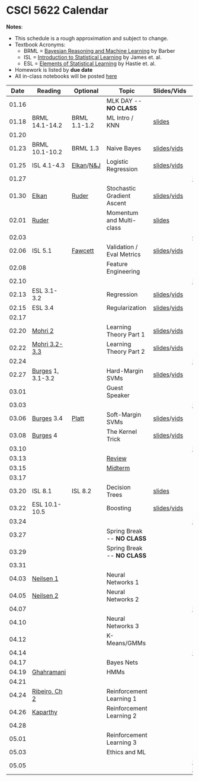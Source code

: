 # CSCI 5622 Calendar

**Notes**:
- This schedule is a rough approximation and subject to change.
- Textbook Acronyms: 
	- BRML = [Bayesian Reasoning and Machine Learning](http://web4.cs.ucl.ac.uk/staff/D.Barber/pmwiki/pmwiki.php?n=Brml.Online) by Barber 
	- ISL = [Introduction to Statistical Learning](http://www-bcf.usc.edu/~gareth/ISL/) by James et. al. 
	- ESL = [Elements of Statistical Learning](https://statweb.stanford.edu/~tibs/ElemStatLearn/) by Hastie et. al. 
- Homework is listed by **due date**
- All in-class notebooks will be posted [here](https://github.com/chrisketelsen/csci5622notebooks) 

| Date 		   | Reading         |  Optional   |                Topic             	 | Slides/Vids| Hmwk  	| 
|:------------:| ----------------| ------------|-------------------------------------|----------|-----------|
| 01.16        | 		         | 			   | MLK DAY -- **NO CLASS**			 |			|			| 
| 01.18        | BRML 14.1-14.2	 | BRML 1.1-1.2| ML Intro / KNN						 |												[slides](http://grandmaster.colorado.edu/~cketelsen/files/csci5622/slides/lesson01.pdf)		|			| 
| 01.20        |  				 |             | 									 |			|			| 
| 01.23        | BRML 10.1-10.2  | BRML 1.3    | Naive Bayes 						 |	[slides](http://grandmaster.colorado.edu/~cketelsen/files/csci5622/slides/lesson02.pdf)/[vids](https://www.youtube.com/playlist?list=PLnGW93UbO5Lw6kCrLHamfO1C6aO6cYn9e)										   														|	 	    | 
| 01.25        | ISL 4.1-4.3     | [Elkan](http://cseweb.ucsd.edu/~elkan/250B/logreg.pdf)/[N&J](http://ai.stanford.edu/~ang/papers/nips01-discriminativegenerative.pdf)                                            																			       | Logistic Regression			     |	[slides](http://grandmaster.colorado.edu/~cketelsen/files/csci5622/slides/lesson03.pdf)/[vids](https://www.youtube.com/playlist?list=PLnGW93UbO5LxLOescqOXFeiFMQiHKQpbc)										   														|		    | 
| 01.27        | 		         | 			   | 									 |			| 											[KNN](https://github.com/chrisketelsen/courses/blob/master/csci5622/homework/knn/assign.md)		| 
| 01.30        | [Elkan](http://cseweb.ucsd.edu/~elkan/250B/logreg.pdf)      |[Ruder](http://sebastianruder.com/optimizing-gradient-descent/)																				  			   | Stochastic Gradient Ascent 		 |	[slides](http://grandmaster.colorado.edu/~cketelsen/files/csci5622/slides/lesson04.pdf)/[vids](https://www.youtube.com/playlist?list=PLnGW93UbO5Lwf58whD9P7fjq5fbCgVVrp)		|			| 
| 02.01        | [Ruder](http://sebastianruder.com/optimizing-gradient-descent/)			 																	 | 			   | Momentum and Multi-class <!---(ECC in cl)-->|	[slides](http://grandmaster.colorado.edu/~cketelsen/files/csci5622/slides/lesson05.pdf)		|			| 
| 02.03        | 		         | 			   |  									 |			| [Groups](https://github.com/chrisketelsen/courses/blob/master/csci5622/project/assign.md)											  | 
| 02.06        | ISL 5.1		 | [Fawcett](http://people.inf.elte.hu/kiss/13dwhdm/roc.pdf)																				   | Validation / Eval Metrics 			 | [slides](http://grandmaster.colorado.edu/~cketelsen/files/csci5622/slides/lesson06.pdf)/[vids](https://www.youtube.com/playlist?list=PLnGW93UbO5Lz7Hml37jNzavVtwf8bp25L)         |			| 
| 02.08        | 				 | 			   | Feature Engineering 				 |	 		|			| 
| 02.10        | 		         | 			   |  									 |			| [LogReg](https://github.com/chrisketelsen/courses/blob/master/csci5622/homework/logreg/assign.md)	                                  | 
| 02.13        | ESL 3.1-3.2	 | 			   | Regression 			      		 |	[slides](http://grandmaster.colorado.edu/~cketelsen/files/csci5622/slides/lesson08.pdf)/[vids](https://www.youtube.com/playlist?list=PLnGW93UbO5LwR6IVtKAqSlzy4PjscOG1E)										   |		   | 
| 02.15        | ESL 3.4		 |             | Regularization						 |  [slides](http://grandmaster.colorado.edu/~cketelsen/files/csci5622/slides/lesson09.pdf)/[vids](https://www.youtube.com/playlist?list=PLnGW93UbO5Lwll_CxrMufMPNv6hH7g1Eg)       |			| 
| 02.17        | 		         | 			   | 									 |			|         	| 
| 02.20        | [Mohri 2](https://piazza.com/class_profile/get_resource/ixrtksejs0v6pp/izbrfxujamyrv)   														         | 			   | Learning Theory Part 1			     |   [slides](http://grandmaster.colorado.edu/~cketelsen/files/csci5622/slides/lesson10.pdf)/[vids](https://www.youtube.com/playlist?list=PLnGW93UbO5LxcXiFx1Nd14BnmxhYgYvx4)      |			| 
| 02.22        | [Mohri 3.2-3.3](https://piazza.com/class_profile/get_resource/ixrtksejs0v6pp/izbrfxujamyrv) 														     | 			   | Learning Theory Part 2				 |	 [slides](http://grandmaster.colorado.edu/~cketelsen/files/csci5622/slides/lesson11.pdf)/[vids](https://www.youtube.com/playlist?list=PLnGW93UbO5LwkHDDVrVrd2lrpq2VFLZgT)		|			| 
| 02.24        | 		         | 			   |  									 |			| [FeatEngr](https://github.com/chrisketelsen/courses/blob/master/csci5622/homework/feature_engineering/assign.md)	| 
| 02.27        | [Burges](https://www.microsoft.com/en-us/research/publication/a-tutorial-on-support-vector-machines-for-pattern-recognition/) 1, 3.1-3.2 		  |	     	    | Hard-Margin SVMs 	                  |	[slides](http://grandmaster.colorado.edu/~cketelsen/files/csci5622/slides/lesson12.pdf)/[vids](https://www.youtube.com/playlist?list=PLnGW93UbO5LyG2L7vKvw6BVqMHHI1oQPK)    	|			| 
| 03.01        | 				 | 			   | Guest Speaker 						 |	 		|			| 
| 03.03        | 		         | 			   |  									 |			| [Proposal](https://github.com/chrisketelsen/courses/blob/master/csci5622/project/assign.md)											| 
| 03.06        | [Burges](https://www.microsoft.com/en-us/research/publication/a-tutorial-on-support-vector-machines-for-pattern-recognition/) 3.4 													 | [Platt](https://www.microsoft.com/en-us/research/wp-content/uploads/2016/02/smo-book.pdf)												   | Soft-Margin SVMs    				 | 	[slides](http://grandmaster.colorado.edu/~cketelsen/files/csci5622/slides/lesson13.pdf)/[vids](https://www.youtube.com/playlist?list=PLnGW93UbO5LyxZBSLXWNTaix28Vz-8prB)		|			| 
| 03.08        | [Burges](https://www.microsoft.com/en-us/research/publication/a-tutorial-on-support-vector-machines-for-pattern-recognition/) 4 														 | 			   | The Kernel Trick 					 |	[slides](http://grandmaster.colorado.edu/~cketelsen/files/csci5622/slides/lesson14.pdf)/[vids](https://www.youtube.com/playlist?list=PLnGW93UbO5Lw1SWdEH96jbDSiAUolE-ms) 		|			| 
| 03.10        | 		         | 			   |  									 |			| [Learning](https://github.com/chrisketelsen/courses/blob/master/csci5622/homework/learnability/assign.md) 	| 
| 03.13        | 			     | 			   | [Review](https://github.com/chrisketelsen/courses/blob/master/csci5622/exam/midterm_info.md)								 |			|			| 
| 03.15        | 			     | 			   | [Midterm](https://piazza.com/colorado/spring2017/csci5622/resources)							 |			|			| 
| 03.17        | 		         | 			   | 									 |			| 			| 
| 03.20        | ISL 8.1   		 | ISL 8.2	   | Decision Trees						 |	[slides](http://grandmaster.colorado.edu/~cketelsen/files/csci5622/slides/lesson15.pdf)        | 			| 
| 03.22        | ESL 10.1-10.5	 | 			   | Boosting 							 | [slides](http://grandmaster.colorado.edu/~cketelsen/files/csci5622/slides/lesson16.pdf)/[vids](https://www.youtube.com/playlist?list=PLnGW93UbO5Lx7-RRlpZUN9OarKkFL_9FK&disable_polymer=true)	        |			| 
| 03.24        | 		         | 			   | 									 |			| [SVM](https://github.com/chrisketelsen/courses/blob/master/csci5622/homework/svm/assign.md)       | 
| 03.27        | 			     | 			   | Spring Break -- **NO CLASS**		 |			|			| 
| 03.29        | 			     | 			   | Spring Break -- **NO CLASS**		 |			|			| 
| 03.31        | 			     | 			   | 									 |			|			| 
| 04.03        | [Neilsen 1](http://neuralnetworksanddeeplearning.com/chap1.html) 																				 | 			   | Neural Networks 1					 |			|			| 
| 04.05        | [Neilsen 2](http://neuralnetworksanddeeplearning.com/chap2.html) 																				 | 			   | Neural Networks 2					 |			|			| 
| 04.07        | 				 | 			   | 									 |			| [Boosting](https://github.com/chrisketelsen/courses/blob/master/csci5622/homework/boosting/assign.md)	| 
| 04.10        | 				 |  		   | Neural Networks 3					 |			|			| 
| 04.12        | 				 | 			   | K-Means/GMMs						 |			|			| 
| 04.14        | 				 | 			   | 									 |			| [Baseline](https://github.com/chrisketelsen/courses/blob/master/csci5622/project/assign.md)											| 
| 04.17        | 				 | 			   | Bayes Nets 						 |			|			| 
| 04.19        | [Ghahramani](http://mlg.eng.cam.ac.uk/zoubin/papers/ijprai.pdf) 																				 | 			   | HMMs								 |			|			| 
| 04.21        | 				 | 			   | 									 |			|			| 
| 04.24        | [Ribeiro, Ch 2](http://neuro.bstu.by/ai/To-dom/My_research/Papers-2.0/RL-tutorial/rlearn2.pdf)  												 | 			   | Reinforcement Learning 1			 |			|			| 
| 04.26        | [Kaparthy](http://karpathy.github.io/2016/05/31/rl/)																							 | 			   | Reinforcement Learning 2			 |			|			| 
| 04.28        | 				 | 			   | 									 |			|			| 
| 05.01        | 				 | 			   | Reinforcement Learning 3|			|			| 
| 05.03        | 				 | 			   | Ethics and ML 						 |			|			| 
| 05.05        | 				 | 			   | 									 |			| [Project Due](https://github.com/chrisketelsen/courses/blob/master/csci5622/project/assign.md) 										   | 


